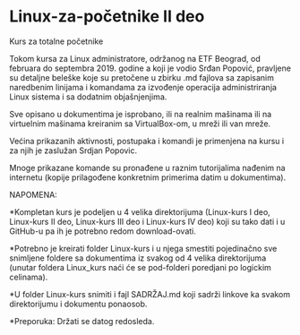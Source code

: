  # Linux-za-početnike II deo

Kurs za totalne početnike

Tokom kursa za Linux administratore, održanog na ETF Beograd, od februara do septembra 2019. godine a koji je vodio Srđan Popović, pravljene su detaljne beleške koje su pretočene u zbirku .md fajlova sa zapisanim naredbenim linijama i komandama za izvođenje operacija administriranja Linux sistema i sa dodatnim objašnjenjima.

Sve opisano u dokumentima je isprobano, ili na realnim mašinama ili na virtuelnim mašinama kreiranim sa VirtualBox-om, u mreži ili van mreže.

Većina prikazanih aktivnosti, postupaka i komandi je primenjena na kursu i za njih je zaslužan Srdjan Popovic.

Mnoge prikazane komande su pronađene u raznim tutorijalima nađenim na internetu (kopije prilagođene konkretnim primerima datim u dokumentima).

NAPOMENA:

*Kompletan kurs je podeljen u 4 velika direktorijuma (Linux-kurs I deo, Linux-kurs II deo, Linux-kurs III deo i Linux-kurs IV deo) koji su tako dati i u GitHub-u pa ih je potrebno redom download-ovati.
 
*Potrebno je kreirati folder Linux-kurs i u njega smestiti pojedinačno sve snimljene foldere sa dokumentima iz svakog od 4 velika direktorijuma (unutar foldera Linux_kurs naći će se pod-folderi poredjani po logickim celinama).

*U folder Linux-kurs snimiti i fajl SADRŽAJ.md koji sadrži linkove ka svakom direktorijumu i dokumentu ponaosob.

*Preporuka: Držati se datog redosleda.
